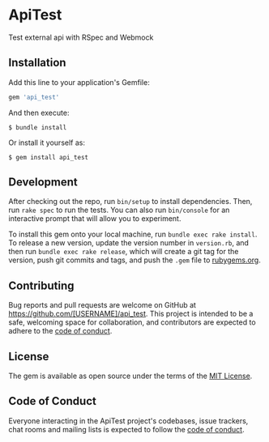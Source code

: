 # ApiTest

Test external api with RSpec and Webmock 

## Installation

Add this line to your application's Gemfile:

```ruby
gem 'api_test'
```

And then execute:

    $ bundle install

Or install it yourself as:

    $ gem install api_test

## Development

After checking out the repo, run `bin/setup` to install dependencies. Then, run `rake spec` to run the tests. You can also run `bin/console` for an interactive prompt that will allow you to experiment.

To install this gem onto your local machine, run `bundle exec rake install`. To release a new version, update the version number in `version.rb`, and then run `bundle exec rake release`, which will create a git tag for the version, push git commits and tags, and push the `.gem` file to [rubygems.org](https://rubygems.org).

## Contributing

Bug reports and pull requests are welcome on GitHub at https://github.com/[USERNAME]/api_test. This project is intended to be a safe, welcoming space for collaboration, and contributors are expected to adhere to the [code of conduct](https://github.com/[USERNAME]/api_test/blob/master/CODE_OF_CONDUCT.md).


## License

The gem is available as open source under the terms of the [MIT License](https://opensource.org/licenses/MIT).

## Code of Conduct

Everyone interacting in the ApiTest project's codebases, issue trackers, chat rooms and mailing lists is expected to follow the [code of conduct](https://github.com/[USERNAME]/api_test/blob/master/CODE_OF_CONDUCT.md).
